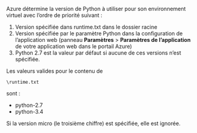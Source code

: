 Azure détermine la version de Python à utiliser pour son environnement virtuel avec l’ordre de priorité suivant :

1. Version spécifiée dans runtime.txt dans le dossier racine
2. Version spécifiée par le paramètre Python dans la configuration de l’application web (panneau **Paramètres** > **Paramètres de l’application** de votre application web dans le portail Azure)
3. Python 2.7 est la valeur par défaut si aucune de ces versions n’est spécifiée.

Les valeurs valides pour le contenu de 

    \runtime.txt

sont :

* python-2.7
* python-3.4

Si la version micro (le troisième chiffre) est spécifiée, elle est ignorée.



<!--HONumber=Nov16_HO2-->


